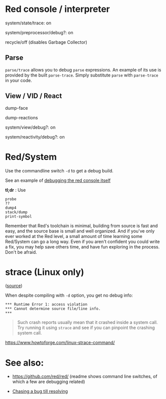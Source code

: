 # Red console / interpreter

system/state/trace: on

system/preprocessor/debug?: on

recycle/off (disables Garbage Collector)

## Parse

`parse/trace` allows you to debug `parse` expressions.
An example of its use is provided by the built `parse-trace`.
Simply substitute `parse` with `parse-trace` in your code.

## View / VID / React

dump-face

dump-reactions

system/view/debug?: on

system/reactivity/debug?: on

# Red/System

Use the commandline switch `-d` to get a debug build.

See an example of [debugging the red console itself](https://github.com/red/red/wiki/How-to-Debug-__-A-use-case-by-DocKimbel)

**tl;dr** :
Use 
```red
probe 
?? 
dump4 
stack/dump 
print-symbol
```

Remember that Red's toolchain is minimal, building from source is fast and easy, and the source base is small and well organized. And if you've only ever worked at the Red level, a small amount of time learning some Red/System can go a long way. Even if you aren't confident you could write a fix, you may help save others time, and have fun exploring in the process. Don't be afraid.

# strace (Linux only)

([source](https://gitter.im/red/bugs?at=5e41255c3716b919ba0bd53d))

When despite compiling with `-d` option, you get no debug info:

```
*** Runtime Error 1: access violation
*** Cannot determine source file/line info.
***
```
> Such crash reports usually mean that it crashed inside a system call. Try running it using `strace` and see if you can pinpoint the crashing system call.

https://www.howtoforge.com/linux-strace-command/

# See also:

- https://github.com/red/red/ (readme shows command line switches, of which a few are debugging related)

- [Chasing a bug till resolving](https://github.com/red/red/issues/3692#issuecomment-450722963)